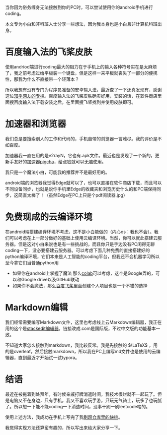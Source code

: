 ﻿当你因为俗务缠身无法接触到你的PC时，可以尝试使用你的android手机进行coding。

本文专为小白和非科班人士分享一些想法，因为我本身也是小白且非计算机科班出身。

# 百度输入法的飞桨皮肤
使用andriod端进行coding最大的阻力在于手机上的输入各种符号实在是太麻烦了，我之前考虑过给平板装一个键盘，但是这样一来平板就丧失了一部分的便携性，那我为什么不直接带一个轻薄本？

所以我想有没有专门为程序员准备的安卓输入法，最近查了一下还真发现有，感谢这位[知乎网友的专栏](https://zhuanlan.zhihu.com/p/374353822?utm_psn=1741257550820147200)。百度输入法的飞桨皮肤确实好用，安装的话，在软件商店里面搜百度输入法下载安装之后，在里面搜飞桨找到并使用皮肤即可。

# 加速器和浏览器
我们总是要搜索别人的工作和代码的，手机自带的浏览器一言难尽。我的评价是不如百度。

加速器我一直在用的是v2rayN，它也有.apk文件。最近也是发现了一个新的，更新手友好的加速器[pigcha](https://www.pigcha.com/)，给点钱就可以无脑使用。

我只是一个魔法小白，可能我的推荐并不是最好用的。

android端的浏览器我觉得Edge就可以了，也可以直接在软件商店下载，而且可以不同设备同步，也就是说你手机里Edge的收藏夹和浏览历史什么的和PC端保持同步，这简直太棒了！（虽然Edge在PC上只是个pdf阅读器.jpg）

# 免费现成的云编译环境
在android端搭建编译环境不考虑，这不是小白能做的（内心os：我也不会）。我们可以考虑在上一部分做好的基础上使用云编译环境。当然，你可以就此搭建云服务器。但是这对小白来说也是有一些挑战的，而且你只是手边没有PC闲得无聊coding一下，没必要搭建云服务器。可以考虑下面几种免费的直接搭建好的python编译环境，它们本来是人工智能的coding平台，但我还不会机器学习所以至今拿它们当普通python用

* 如果你在android上掌握了魔法 那么[colab](https://colab.research.google.com/)可以考虑，这个是Google弄的，可以和Google drive以及GitHub联动
* 如果你不会魔法，那么[百度飞桨](https://aistudio.baidu.com/projectoverview)里面创建个人项目也是一个不错的选择

# Markdown编辑
我们经常需要编写Markdown文件，这里也考虑线上云Markdown编辑器，我正在用的这个是[stackedit编辑器](https://stackedit.cn)，链接改成.com是国际版，不过中文版的功能基本一致。

不知道大家怎么接触到markdown，我比较反常。我是先接触的 $\LaTeX$ ，用的是overleaf，然后接触markdown，所以我在PC上编写md文件也是使用的云编辑器，直到最近才开始试一试typora。

# 结语
最近在被拖着到处拜年，有时候亲戚打牌消遣时间，我技术很烂就不一起玩了。但是电脑又不在身边，只有手机。我又不喜欢玩手游，只玩元气骑士，玩多了也玩腻了。所以想一下能不能coding一下消遣时间，没事干刷一刷leetcode啥的。

使用上述方法，我成功在手机上写完了我[刷题仓库里的快排](https://github.com/Xuanyiyiren/leetcode-exercise/tree/main/Sorting%20algorithm/Some%20Classic%20Algorithm/Quicksort)。

我觉得实现方法还算蛮有趣的，所以写出来给大家分享一下。
